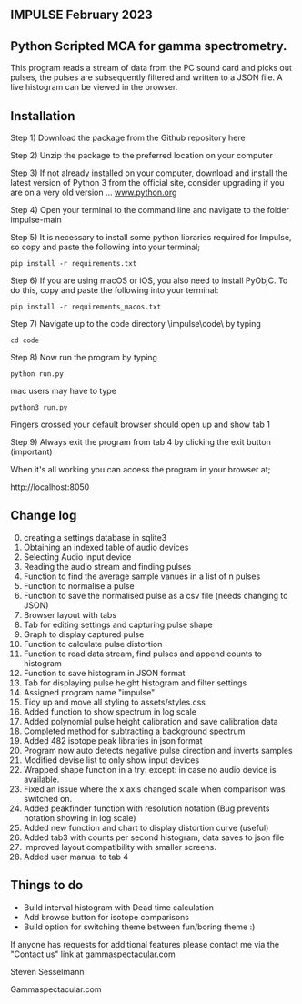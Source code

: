 IMPULSE February 2023
--------------
Python Scripted MCA for gamma spectrometry.
----------------------------------------
 This program reads a stream of data from the PC sound card and picks out pulses, the pulses are subsequently filtered and written to a JSON file. A live histogram can be viewed in the browser. 
 
 Installation
 ------------
Step 1)
Download the package from the Github repository here 

Step 2) 
Unzip the package to the preferred location on your computer 

Step 3)
If not already installed on your computer, download and install the latest version of Python 3 from the official site, consider upgrading if you are on a very old version ... www.python.org

Step 4)
Open your terminal to the command line and navigate to the folder impulse-main

Step 5) 
It is necessary to install some python libraries required for Impulse, so copy and paste the following into your terminal;
```
pip install -r requirements.txt
```
Step 6) 
If you are using macOS or iOS, you also need to install PyObjC. To do this, copy and paste the following into your terminal:
```
pip install -r requirements_macos.txt
```
Step 7) 
Navigate up to the code directory \impulse\code\ by typing 
```
cd code
```
Step 8) 
Now run the program by typing 
```
python run.py
```
mac users may have to type
```
python3 run.py
```
Fingers crossed your default browser should open up and show tab 1

Step 9) 
Always exit the program from tab 4 by clicking the exit button (important)

When it's all working you can access the program in your browser at;

http://localhost:8050
 

Change log
------------------------

0) creating a settings database in sqlite3
1) Obtaining an indexed table of audio devices 
2) Selecting Audio input device
3) Reading the audio stream and finding pulses
4) Function to find the average sample vanues in a list of n pulses
5) Function to normalise a pulse
6) Function to save the normalised pulse as a csv file (needs changing to JSON)
7) Browser layout with tabs
8) Tab for editing settings and capturing pulse shape
9) Graph to display captured pulse
10) Function to calculate pulse distortion
11) Function to read data stream, find pulses and append counts to histogram
12) Function to save histogram in JSON format
13) Tab for displaying pulse height histogram and filter settings
14) Assigned program name "impulse"
15) Tidy up and move all styling to assets/styles.css
16) Added function to show spectrum in log scale
17) Added polynomial pulse height calibration and save calibration data
18) Completed method for subtracting a background spectrum
19) Added 482 isotope peak libraries in json format
20) Program now auto detects negative pulse direction and inverts samples
21) Modified devise list to only show input devices
22) Wrapped shape function in a try: except: in case no audio device is available.
23) Fixed an issue where the x axis changed scale when comparison was switched on.
24) Added peakfinder function with resolution notation (Bug prevents notation showing in log scale)
25) Added new function and chart to display distortion curve (useful) 
26) Added tab3 with counts per second histogram, data saves to json file
27) Improved layout compatibility with smaller screens.
28) Added user manual to tab 4

Things to do
------------
* Build interval histogram with Dead time calculation 
* Add browse button for isotope comparisons
* Build option for switching theme between fun/boring theme :)

If anyone has requests for additional features please contact me via the "Contact us" link at gammaspectacular.com


Steven Sesselmann

Gammaspectacular.com

